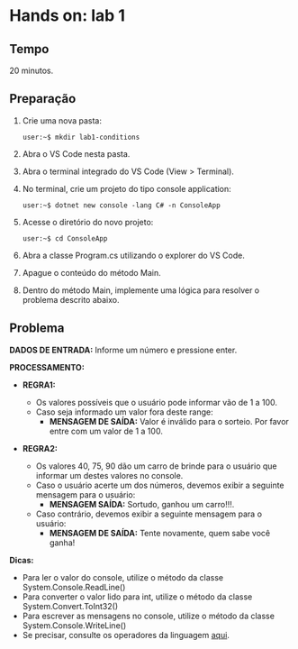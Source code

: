 # Hands on: lab 1

## Tempo

20 minutos.

## Preparação

1. Crie uma nova pasta:
    ```console
    user:~$ mkdir lab1-conditions
    ```

2. Abra o VS Code nesta pasta.

3. Abra o terminal integrado do VS Code (View > Terminal).

4. No terminal, crie um projeto do tipo console application:
    ```console
    user:~$ dotnet new console -lang C# -n ConsoleApp
    ```

5. Acesse o diretório do novo projeto:
    ```console
    user:~$ cd ConsoleApp
    ```

6. Abra a classe Program.cs utilizando o explorer do VS Code.

7. Apague o conteúdo do método Main.

8. Dentro do método Main, implemente uma lógica para resolver o problema descrito abaixo.

## Problema

**DADOS DE ENTRADA:** Informe um número e pressione enter.

**PROCESSAMENTO:**

* **REGRA1:**
    * Os valores possíveis que o usuário pode informar vão de 1 a 100.
    * Caso seja informado um valor fora deste range:
        * **MENSAGEM DE SAÍDA:**  Valor é inválido para o sorteio. Por favor entre com um valor de 1 a 100.

* **REGRA2:**
    * Os valores 40, 75, 90 dão um carro de brinde para o usuário que informar um destes valores no console.
    * Caso o usuário acerte um dos números, devemos exibir a seguinte mensagem para o usuário:
        * **MENSAGEM SAÍDA:** Sortudo, ganhou um carro!!!.
    * Caso contrário, devemos exibir a seguinte mensagem para o usuário:
        * **MENSAGEM DE SAÍDA:** Tente novamente, quem sabe você ganha!

**Dicas:**
* Para ler o valor do console, utilize o método da classe System.Console.ReadLine()
* Para converter o valor lido para int, utilize o método da classe System.Convert.ToInt32()
* Para escrever as mensagens no console, utilize o método da classe System.Console.WriteLine()
* Se precisar, consulte os operadores da linguagem [aqui](https://docs.microsoft.com/pt-br/dotnet/csharp/language-reference/operators/#logical-and-operator).
